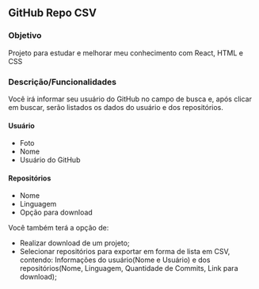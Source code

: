 ## GitHub Repo CSV

### Objetivo
Projeto para estudar e melhorar meu conhecimento com React, HTML e CSS

### Descrição/Funcionalidades
Você irá informar seu usuário do GitHub no campo de busca e, após clicar em buscar, serão listados os dados do usuário e dos repositórios.

#### Usuário
- Foto
- Nome
- Usuário do GitHub

#### Repositórios
- Nome
- Linguagem
- Opção para download

Você também terá a opção de:
- Realizar download de um projeto;
- Selecionar repositórios para exportar em forma de lista em CSV, contendo: Informações do usuário(Nome e Usuário) e 
dos repositórios(Nome, Linguagem, Quantidade de Commits, Link para download);
